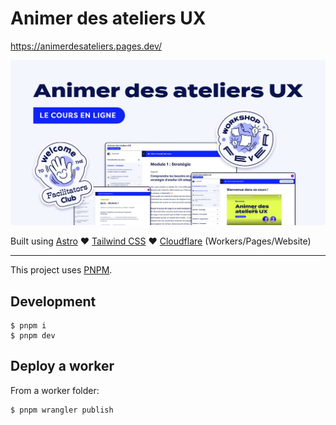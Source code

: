 # Animer des ateliers UX

https://animerdesateliers.pages.dev/

![Animer des ateliers UX](./packages/website/public/sn-sharing.jpg)

Built using [Astro](https://astro.build/) ♥️ [Tailwind CSS](https://tailwindcss.com/) ♥️ [Cloudflare](https://developers.cloudflare.com/) (Workers/Pages/Website)

---

This project uses [PNPM](https://pnpm.io/installation).

## Development

```
$ pnpm i
$ pnpm dev
```

## Deploy a worker

From a worker folder:

```
$ pnpm wrangler publish
```
